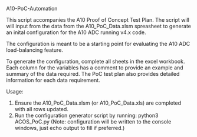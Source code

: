 A10-PoC-Automation

This script accompanies the A10 Proof of Concept Test Plan. The script will will input from the data from the A10_PoC_Data.xlsm spreasheet to generate an inital configuration for the A10 ADC running v4.x code. 

The configuration is meant to be a starting point for evaluating the A10 ADC load-balancing feature.

To generate the configuration, complete all sheets in the excel workbook. Each column for the variables has a comment to provide an example and summary of the data required. The PoC test plan also provides detailed information for each data requirement. 

Usage:

1. Ensure the A10_PoC_Data.xlsm (or A10_PoC_Data.xls) are completed with all rows updated.
2. Run the configuration generator script by running: python3 ACOS_PoC.py
   (Note: configuration will be written to the console windows, just echo output to fill if preferred.)
   
